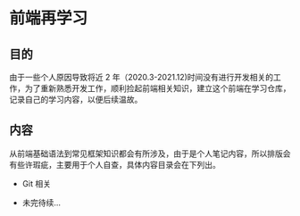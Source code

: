 # 前端再学习

## 目的

由于一些个人原因导致将近 2 年（2020.3-2021.12)时间没有进行开发相关的工作，为了重新熟悉开发工作，顺利捡起前端相关知识，建立这个前端在学习仓库，记录自己的学习内容，以便后续温故。

## 内容

从前端基础语法到常见框架知识都会有所涉及，由于是个人笔记内容，所以排版会有些许瑕疵，主要用于个人自查，具体内容目录会在下列出。

- Git 相关

* 未完待续...
